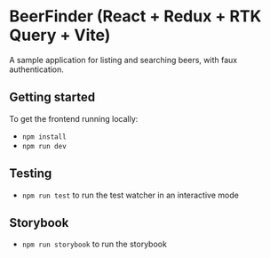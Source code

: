 # BeerFinder (React + Redux + RTK Query + Vite)

A sample application for listing and searching beers, with faux authentication.

## Getting started

To get the frontend running locally:

- `npm install` 
- `npm run dev`

## Testing

- `npm run test` to run the test watcher in an interactive mode

## Storybook

- `npm run storybook` to run the storybook